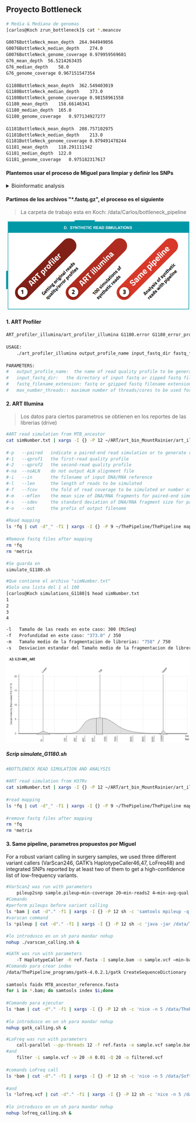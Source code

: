 ## Proyecto Bottleneck

~~~ bash
# Media & Mediana de genomas
[carlos@Koch zrun_bottleneck]$ cat *.meancov

G0076BottleNeck_mean_depth	264.944949056
G0076BottleNeck_median_depth	274.0
G0076BottleNeck_genome_coverage	0.979959569601
G76_mean_depth	56.5214263435
G76_median_depth	58.0
G76_genome_coverage	0.967151547354

G1180BottleNeck_mean_depth	362.549403019
G1180BottleNeck_median_depth	373.0
G1180BottleNeck_genome_coverage	0.98158961558
G1180_mean_depth	158.66146341
G1180_median_depth	165.0
G1180_genome_coverage	0.977134927277

G1181BottleNeck_mean_depth	208.757102975
G1181BottleNeck_median_depth	213.0
G1181BottleNeck_genome_coverage	0.979491478244
G1181_mean_depth	118.291111342
G1181_median_depth	122.0
G1181_genome_coverage	0.975182317617
~~~

#### Plantemos usar el proceso de Miguel para limpiar y definir los SNPs
<details>
<summary>Bioinformatic analysis</summary>

Read preprocessing was done using fastp40 to scan reads and trim low-quality ends with a mean window quality <20. We then used Kraken41 to taxonomically classify reads by means of a custom database, only keeping MTBC sequences to avoid false variants arising due to contaminant DNA. Filtered reads were mapped with BWA42 to a predicted MTBC ancestor reference sequence43 using default parameters, and processed using samtools44 and Picard45. After that, we scanned for optical and PCR duplicates to remove them, as this helps to reduce the number of artifactual variants in low-frequency ranges. Variant calling for sputum samples was carried out using the software and parameters from the calling module of the pipeline validated for sputum sample cultures at the IBV-CSIC (available at https://gitlab.com/tbgenomicsunit/ThePipeline).

For a robust variant calling in surgery samples, we used three different variant callers (VarScan246, GATK’s HaplotypeCaller46,47, LoFreq48) and integrated SNPs reported by at least two of them to get a high-confidence list of low-frequency variants. VarScan2 was run with parameters “pileup2snp sample.pileup—min-coverage 20—min-reads2 4—min-avg-qual 20—min-var-freq 0.01—min-freq-for-hom 0.9—strand-filter 1”, GATK was run with parameters “-T HaplotypeCaller -R ref.fasta -I sample.bam -o sample.vcf—min-base-quality-score 20 -ploidy 1” and LoFreq was run with parameters “call-parallel—pp-threads 12 -f ref.fasta -o sample.vcf sample.bam” and “filter -i sample.vcf -v 20 -A 0.01 -Q 20 -o filtered.vcf”.

From the initial list of variants, we applied a mapping filter that discarded variants that arose in repetitive genomic regions like the PE/PPE families or phages49. To establish a threshold that discarded additional false variants, we performed a synthetic read simulation. Using the ART software package50, we got the quality distribution and error profiles of our samples (using art_profiler_illumina with default parameters), and simulated 100 sequencing runs with the data (art_illumina -p −1 profile.txt -2 profile.txt -na -iref.fasta -l 150 -f 1000 -m 280 -s 137 -o out.fas). By analyzing simulations with the same pipeline, we defined a ~3% minimum frequency threshold to validate a variant in surgery samples. In addition, we extended our mapping filter to new regions that showed high-frequency SNPs in the simulations and were due to systematic mapping errors to the predicted ancestor, especially in Lineage 2 strains (see Supplementary Data 2 for a list of discarded genomic features).
</details>

#### Partimos de los archivos "*.fastq.gz", el proceso es el siguiente
> La carpeta de trabajo esta en Koch: /data/Carlos/bottleneck_pipeline

![](assets/Proyecto_Bottleneck-2563199e.png)


#### 1. ART Profiler
~~~ bash
ART_profiler_illumina/art_profiler_illumina G1180.error G1180_error_profile/ fastq

USAGE:
	./art_profiler_illumina output_profile_name input_fastq_dir fastq_filename_extension [max_number_threads]

PARAMETERS:
#	output_profile_name:  the name of read quality profile to be generated
#	input_fastq_dir:   the directory of input fastq or zipped fastq files
#	fastq_filename_extension: fastq or gzipped fastq filename extension
#	max_number_threads:: maximum number of threads/cores to be used for the run (default: all cores)

~~~

#### 2. ART Illumina
> Los datos para ciertos parametros se obtienen en los reportes de las librerias (drive)

~~~ bash
#ART read simulation from MTB_ancestor
cat simNumber.txt | xargs -I {} -P 12 ~/ART/art_bin_MountRainier/art_illumina -p -1 G1180.error.txt -2 G1180.error.txt -na -i MTB_ancestor_reference.fasta -l 300 -f 350 -m 750 -s 500 -o sim{}\_R

#-p   --paired   indicate a paired-end read simulation or to generate reads from both ends of amplicons
#-1   --qprof1   the first-read quality profile
#-2   --qprof2   the second-read quality profile
#-na  --noALN    do not output ALN alignment file
#-i   --in       the filename of input DNA/RNA reference
#-l   --len      the length of reads to be simulated
#-f   --fcov     the fold of read coverage to be simulated or number of reads/read pairs generated for each amplicon
#-m   --mflen    the mean size of DNA/RNA fragments for paired-end simulations
#-s   --sdev     the standard deviation of DNA/RNA fragment size for paired-end simulations
#-o   --out      the prefix of output filename

#Read mapping
ls *fq | cut -d"_" -f1 | xargs -I {} -P 9 ~/ThePipeline/ThePipeline mapping -f {}\_R1.fq {}\_R2.fq -p {} -t 2

#Remove fastq files after mapping
rm *fq
rm *metrix

#Se guarda en
simulate_G1180.sh
~~~
~~~ bash
#Que contiene el archivo "simNumber.txt"
#Solo una lista del 1 al 100
[carlos@Koch simulations_G1180]$ head simNumber.txt
1
2
3
4
~~~
~~~ bash
-l   Tamaño de las reads en este caso: 300 (MiSeq)
-f   Profundidad en este caso: "373.0" / 350
-m   Tamaño medio de la fragmentacion de librerias: "758" / 750
-s   Desviacion estandar del Tamaño medio de la fragmentacion de librerias: 500
~~~
![](assets/Proyecto_Bottleneck-58a235e8.png)

##### Scrip simulate_G1180.sh
~~~ sh
#BOTTLENECK READ SIMULATION AND ANALYSIS

#ART read simulation from H37Rv
cat simNumber.txt | xargs -I {} -P 12 ~/ART/art_bin_MountRainier/art_illumina -p -1 G1180.error.txt -2 G1180.error.txt -na -i MTB_ancestor_reference.fasta -l 300 -f 350 -m 750 -s 500 -o sim{}\_R

#read mapping
ls *fq | cut -d"_" -f1 | xargs -I {} -P 9 ~/ThePipeline/ThePipeline mapping -f {}\_R1.fq {}\_R2.fq -p {} -t 2

#remove fastq files after mapping
rm *fq
rm *metrix
~~~

#### 3. Same pipeline, parametros propuestos por Miguel

For a robust variant calling in surgery samples, we used three different variant callers (VarScan246, GATK’s HaplotypeCaller46,47, LoFreq48) and integrated SNPs reported by at least two of them to get a high-confidence list of low-frequency variants.

~~~ sh
#VarScan2 was run with parameters
	pileup2snp sample.pileup—min-coverage 20—min-reads2 4—min-avg-qual 20—min-var-freq 0.01—min-freq-for-hom 0.9—strand-filter 1
#Comando
#perform pileups before variant calling
ls *bam | cut -d"." -f1 | xargs -I {} -P 12 sh -c 'samtools mpileup -q 30 -Q 20 -BOf /data/Databases/MTB_ancestor/MTB_ancestor_reference.fasta $1.sort.bam > "$1.pileup"' -- {}
#varscan command
ls *pileup | cut -d"." -f1 | xargs -I {} -P 12 sh -c 'java -jar /data/ThePipeline_programs/VarScan/VarScan.v2.3.7.jar pileup2snp $1.pileup  --min-coverage 20 --min-reads2 4 --min-avg-qual 20 --min-var-freq 0.01 --min-freq-for-hom 0.9 --p-value 99e-2 --strand-filter 1 > "$1.snp"' -- {}

#lo introdusco en un sh para mandar nohup
nohup ./varscan_calling.sh &
~~~

~~~ sh
#GATK was run with parameters
	-T HaplotypeCaller -R ref.fasta -I sample.bam -o sample.vcf —min-base-quality-score 20 -ploidy 1
#Comando para crear index
/data/ThePipeline_programs/gatk-4.0.2.1/gatk CreateSequenceDictionary -R MTB_ancestor_reference.fasta

samtools faidx MTB_ancestor_reference.fasta
for i in *.bam; do samtools index $i;done

#Comando para ejecutar
ls *bam | cut -d"." -f1 | xargs -I {} -P 12 sh -c 'nice -n 5 /data/ThePipeline_programs/gatk-4.0.2.1/gatk HaplotypeCaller -R MTB_ancestor_reference.fasta -I $1.sort.bam -O $1.gatk.vcf --min-base-quality-score 20 -ploidy 1' -- {}

#lo introdusco en un sh para mandar nohup
nohup gatk_calling.sh &
~~~

~~~ sh
#LoFreq was run with parameters
	call-parallel --pp-threads 12 -f ref.fasta -o sample.vcf sample.bam
#and
	filter -i sample.vcf -v 20 -A 0.01 -Q 20 -o filtered.vcf

#comands LoFreq call
ls *bam | cut -d"." -f1 | xargs -I {} -P 12 sh -c 'nice -n 5 /data/Software/lofreq_star-2.1.3.1/bin/lofreq call-parallel --pp-threads 12 -f MTB_ancestor_reference.fasta -o $1.lofreq.vcf $1.sort.bam' -- {}

#and
ls *lofreq.vcf | cut -d"." -f1 | xargs -I {} -P 12 sh -c 'nice -n 5 /data/Software/lofreq_star-2.1.3.1/bin/lofreq filter -i $1.lofreq.vcf -v 20 -A 0.01 -Q 20 -o $1.filtered.vcf' -- {}

#lo introdusco en un sh para mandar nohup
nohup lofreq_calling.sh &
~~~
